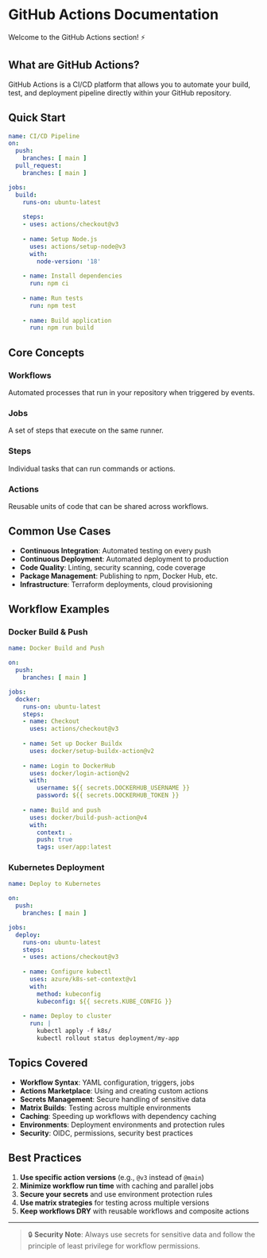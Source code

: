 # GitHub Actions Documentation

Welcome to the GitHub Actions section! ⚡

## What are GitHub Actions?

GitHub Actions is a CI/CD platform that allows you to automate your build, test, and deployment pipeline directly within your GitHub repository.

## Quick Start

```yaml
name: CI/CD Pipeline
on:
  push:
    branches: [ main ]
  pull_request:
    branches: [ main ]

jobs:
  build:
    runs-on: ubuntu-latest
    
    steps:
    - uses: actions/checkout@v3
    
    - name: Setup Node.js
      uses: actions/setup-node@v3
      with:
        node-version: '18'
        
    - name: Install dependencies
      run: npm ci
      
    - name: Run tests
      run: npm test
      
    - name: Build application
      run: npm run build
```

## Core Concepts

### Workflows
Automated processes that run in your repository when triggered by events.

### Jobs
A set of steps that execute on the same runner.

### Steps
Individual tasks that can run commands or actions.

### Actions
Reusable units of code that can be shared across workflows.

## Common Use Cases

- **Continuous Integration**: Automated testing on every push
- **Continuous Deployment**: Automated deployment to production
- **Code Quality**: Linting, security scanning, code coverage
- **Package Management**: Publishing to npm, Docker Hub, etc.
- **Infrastructure**: Terraform deployments, cloud provisioning

## Workflow Examples

### Docker Build & Push
```yaml
name: Docker Build and Push

on:
  push:
    branches: [ main ]

jobs:
  docker:
    runs-on: ubuntu-latest
    steps:
    - name: Checkout
      uses: actions/checkout@v3
      
    - name: Set up Docker Buildx
      uses: docker/setup-buildx-action@v2
      
    - name: Login to DockerHub
      uses: docker/login-action@v2
      with:
        username: ${{ secrets.DOCKERHUB_USERNAME }}
        password: ${{ secrets.DOCKERHUB_TOKEN }}
        
    - name: Build and push
      uses: docker/build-push-action@v4
      with:
        context: .
        push: true
        tags: user/app:latest
```

### Kubernetes Deployment
```yaml
name: Deploy to Kubernetes

on:
  push:
    branches: [ main ]

jobs:
  deploy:
    runs-on: ubuntu-latest
    steps:
    - uses: actions/checkout@v3
    
    - name: Configure kubectl
      uses: azure/k8s-set-context@v1
      with:
        method: kubeconfig
        kubeconfig: ${{ secrets.KUBE_CONFIG }}
        
    - name: Deploy to cluster
      run: |
        kubectl apply -f k8s/
        kubectl rollout status deployment/my-app
```

## Topics Covered

- **Workflow Syntax**: YAML configuration, triggers, jobs
- **Actions Marketplace**: Using and creating custom actions
- **Secrets Management**: Secure handling of sensitive data
- **Matrix Builds**: Testing across multiple environments
- **Caching**: Speeding up workflows with dependency caching
- **Environments**: Deployment environments and protection rules
- **Security**: OIDC, permissions, security best practices

## Best Practices

1. **Use specific action versions** (e.g., `@v3` instead of `@main`)
2. **Minimize workflow run time** with caching and parallel jobs
3. **Secure your secrets** and use environment protection rules
4. **Use matrix strategies** for testing across multiple versions
5. **Keep workflows DRY** with reusable workflows and composite actions

---

> 🔒 **Security Note**: Always use secrets for sensitive data and follow the principle of least privilege for workflow permissions.
